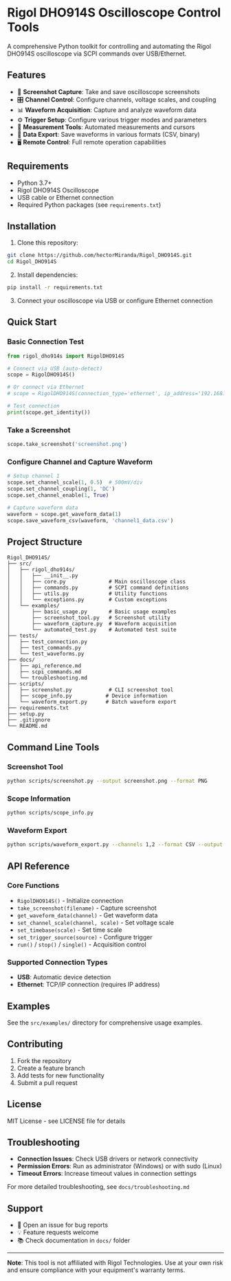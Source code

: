 # Rigol DHO914S Oscilloscope Control Tools

A comprehensive Python toolkit for controlling and automating the Rigol DHO914S oscilloscope via SCPI commands over USB/Ethernet.

## Features

- 📸 **Screenshot Capture**: Take and save oscilloscope screenshots
- 🎛️ **Channel Control**: Configure channels, voltage scales, and coupling
- 📊 **Waveform Acquisition**: Capture and analyze waveform data
- ⚙️ **Trigger Setup**: Configure various trigger modes and parameters
- 🔧 **Measurement Tools**: Automated measurements and cursors
- 💾 **Data Export**: Save waveforms in various formats (CSV, binary)
- 🖥️ **Remote Control**: Full remote operation capabilities

## Requirements

- Python 3.7+
- Rigol DHO914S Oscilloscope
- USB cable or Ethernet connection
- Required Python packages (see `requirements.txt`)

## Installation

1. Clone this repository:
```bash
git clone https://github.com/hectorMiranda/Rigol_DHO914S.git
cd Rigol_DHO914S
```

2. Install dependencies:
```bash
pip install -r requirements.txt
```

3. Connect your oscilloscope via USB or configure Ethernet connection

## Quick Start

### Basic Connection Test
```python
from rigol_dho914s import RigolDHO914S

# Connect via USB (auto-detect)
scope = RigolDHO914S()

# Or connect via Ethernet
# scope = RigolDHO914S(connection_type='ethernet', ip_address='192.168.1.100')

# Test connection
print(scope.get_identity())
```

### Take a Screenshot
```python
scope.take_screenshot('screenshot.png')
```

### Configure Channel and Capture Waveform
```python
# Setup channel 1
scope.set_channel_scale(1, 0.5)  # 500mV/div
scope.set_channel_coupling(1, 'DC')
scope.set_channel_enable(1, True)

# Capture waveform data
waveform = scope.get_waveform_data(1)
scope.save_waveform_csv(waveform, 'channel1_data.csv')
```

## Project Structure

```
Rigol_DHO914S/
├── src/
│   ├── rigol_dho914s/
│   │   ├── __init__.py
│   │   ├── core.py              # Main oscilloscope class
│   │   ├── commands.py          # SCPI command definitions
│   │   ├── utils.py             # Utility functions
│   │   └── exceptions.py        # Custom exceptions
│   └── examples/
│       ├── basic_usage.py       # Basic usage examples
│       ├── screenshot_tool.py   # Screenshot utility
│       ├── waveform_capture.py  # Waveform acquisition
│       └── automated_test.py    # Automated test suite
├── tests/
│   ├── test_connection.py
│   ├── test_commands.py
│   └── test_waveforms.py
├── docs/
│   ├── api_reference.md
│   ├── scpi_commands.md
│   └── troubleshooting.md
├── scripts/
│   ├── screenshot.py            # CLI screenshot tool
│   ├── scope_info.py           # Device information
│   └── waveform_export.py      # Batch waveform export
├── requirements.txt
├── setup.py
├── .gitignore
└── README.md
```

## Command Line Tools

### Screenshot Tool
```bash
python scripts/screenshot.py --output screenshot.png --format PNG
```

### Scope Information
```bash
python scripts/scope_info.py
```

### Waveform Export
```bash
python scripts/waveform_export.py --channels 1,2 --format CSV --output data/
```

## API Reference

### Core Functions

- `RigolDHO914S()` - Initialize connection
- `take_screenshot(filename)` - Capture screenshot
- `get_waveform_data(channel)` - Get waveform data
- `set_channel_scale(channel, scale)` - Set voltage scale
- `set_timebase(scale)` - Set time scale
- `set_trigger_source(source)` - Configure trigger
- `run()` / `stop()` / `single()` - Acquisition control

### Supported Connection Types

- **USB**: Automatic device detection
- **Ethernet**: TCP/IP connection (requires IP address)

## Examples

See the `src/examples/` directory for comprehensive usage examples.

## Contributing

1. Fork the repository
2. Create a feature branch
3. Add tests for new functionality
4. Submit a pull request

## License

MIT License - see LICENSE file for details

## Troubleshooting

- **Connection Issues**: Check USB drivers or network connectivity
- **Permission Errors**: Run as administrator (Windows) or with sudo (Linux)
- **Timeout Errors**: Increase timeout values in connection settings

For more detailed troubleshooting, see `docs/troubleshooting.md`

## Support

- 📧 Open an issue for bug reports
- 💡 Feature requests welcome
- 📚 Check documentation in `docs/` folder

---

**Note**: This tool is not affiliated with Rigol Technologies. Use at your own risk and ensure compliance with your equipment's warranty terms.
